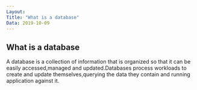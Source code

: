 ```yaml
---
Layout:
Title: "What is a database"
Data: 2019-10-09
---
```

## What is a database

A database is a collection of information that is organized so that it can be easily accessed,managed and updated.Databases process workloads to create and update themselves,querying the data they contain and running application against it.
